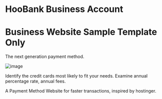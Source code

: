 # HooBank Business Account
# Business Website Sample Template Only

The next generation payment method. 

![image](https://github.com/yunjin08/modern_ui/assets/125939827/05f2424f-b61b-4ad8-aea1-a4c40b34895b)


Identify the credit cards most likely to fit your needs. Examine annual percentage rate, annual fees.

A Payment Method Website for faster transactions, inspired by hostinger. 

